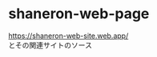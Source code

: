 # shaneron-web-page<br>

<a href="https://shaneron-web-site.web.app/">https://shaneron-web-site.web.app/</a><br>
とその関連サイトのソース
